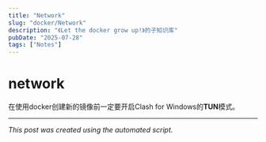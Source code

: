 ```yaml
---
title: "Network"
slug: "docker/Network"
description: "《Let the docker grow up!》的子知识库"
pubDate: "2025-07-28"
tags: ["Notes"]
---
```


# network

在使用docker创建新的镜像前一定要开启Clash for Windows的**TUN**模式。

---

*This post was created using the automated script.*
